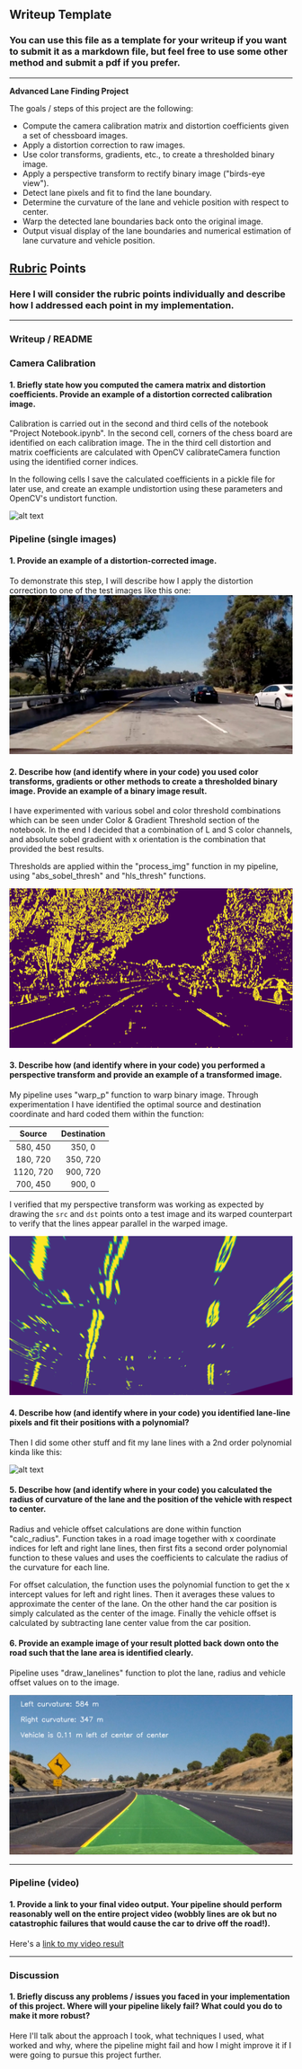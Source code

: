 ## Writeup Template

### You can use this file as a template for your writeup if you want to submit it as a markdown file, but feel free to use some other method and submit a pdf if you prefer.

---

**Advanced Lane Finding Project**

The goals / steps of this project are the following:

* Compute the camera calibration matrix and distortion coefficients given a set of chessboard images.
* Apply a distortion correction to raw images.
* Use color transforms, gradients, etc., to create a thresholded binary image.
* Apply a perspective transform to rectify binary image ("birds-eye view").
* Detect lane pixels and fit to find the lane boundary.
* Determine the curvature of the lane and vehicle position with respect to center.
* Warp the detected lane boundaries back onto the original image.
* Output visual display of the lane boundaries and numerical estimation of lane curvature and vehicle position.

[//]: # (Image References)

[image1]: ./examples/undistort_output.png "Undistorted"
[image2]: ./examples/undistort_test_image.png "Road Transformed"
[image3]: ./examples/grad_color_threshold3.png "Binary Example"
[image4]: ./examples/persp_transform2.png "Warp Example"
[image5]: ./examples/color_fit_lines.jpg "Fit Visual"
[image6]: ./examples/plot_output.png "Output"
[video1]: ./output_video/project_output.mp4 "Video"

## [Rubric](https://review.udacity.com/#!/rubrics/571/view) Points

### Here I will consider the rubric points individually and describe how I addressed each point in my implementation.  

---

### Writeup / README

### Camera Calibration

#### 1. Briefly state how you computed the camera matrix and distortion coefficients. Provide an example of a distortion corrected calibration image.

Calibration is carried out in the second and third cells of the notebook "Project Notebook.ipynb". In the second cell, corners of the chess board are identified on each calibration image. The in the third cell distortion and matrix coefficients are calculated with OpenCV calibrateCamera function using the identified corner indices.

In the following cells I save the calculated coefficients in a pickle file for later use, and create an example undistortion using these parameters and OpenCV's undistort function.


![alt text][image1]

### Pipeline (single images)

#### 1. Provide an example of a distortion-corrected image.

To demonstrate this step, I will describe how I apply the distortion correction to one of the test images like this one:
![alt text][image2]

#### 2. Describe how (and identify where in your code) you used color transforms, gradients or other methods to create a thresholded binary image.  Provide an example of a binary image result.

I have experimented with various sobel and color threshold combinations which can be seen under Color & Gradient Threshold section of the notebook. In the end I decided that a combination of  L and S color channels, and absolute sobel gradient with x orientation is the combination that provided the best results.

Thresholds are applied within the "process_img" function in my pipeline, using "abs_sobel_thresh" and "hls_thresh" functions.

![alt text][image3]

#### 3. Describe how (and identify where in your code) you performed a perspective transform and provide an example of a transformed image.

My pipeline uses "warp_p" function to warp binary image. Through experimentation I have identified the optimal source and destination coordinate and hard coded them within the function:

| Source        | Destination   | 
|:-------------:|:-------------:| 
| 580, 450      | 350, 0        | 
| 180, 720      | 350, 720      |
| 1120, 720     | 900, 720      |
| 700, 450      | 900, 0        |

I verified that my perspective transform was working as expected by drawing the `src` and `dst` points onto a test image and its warped counterpart to verify that the lines appear parallel in the warped image.

![alt text][image4]

#### 4. Describe how (and identify where in your code) you identified lane-line pixels and fit their positions with a polynomial?

Then I did some other stuff and fit my lane lines with a 2nd order polynomial kinda like this:

![alt text][image5]

#### 5. Describe how (and identify where in your code) you calculated the radius of curvature of the lane and the position of the vehicle with respect to center.

Radius and vehicle offset calculations are done within function "calc_radius". Function takes in a road image together with x coordinate indices for left and right lane lines, then first fits a second order polynomial function to these values and uses the coefficients to calculate the radius of the curvature for each line.

For offset calculation, the function uses the polynomial function to get the x intercept values for left and right lines. Then it averages these values to approximate the center of the lane. On the other hand the car position is simply calculated as the center of the image. Finally the vehicle offset is calculated by subtracting lane center value from the car position.

#### 6. Provide an example image of your result plotted back down onto the road such that the lane area is identified clearly.

Pipeline uses "draw_lanelines" function to plot the lane, radius and vehicle offset values on to the image.

![alt text][image6]

---

### Pipeline (video)

#### 1. Provide a link to your final video output.  Your pipeline should perform reasonably well on the entire project video (wobbly lines are ok but no catastrophic failures that would cause the car to drive off the road!).

Here's a [link to my video result](./output_video/project_output.mp4)

---

### Discussion

#### 1. Briefly discuss any problems / issues you faced in your implementation of this project.  Where will your pipeline likely fail?  What could you do to make it more robust?

Here I'll talk about the approach I took, what techniques I used, what worked and why, where the pipeline might fail and how I might improve it if I were going to pursue this project further.  
